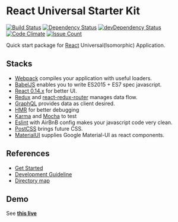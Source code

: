 # React Universal Starter Kit

[![Build Status](https://travis-ci.org/Beingbook/react-universal-starter-kit.svg?branch=master)](https://travis-ci.org/Beingbook/react-universal-starter-kit)
[![Dependency Status](https://david-dm.org/Beingbook/react-universal-starter-kit.svg)](https://david-dm.org/Beingbook/react-universal-starter-kit)
[![devDependency Status](https://david-dm.org/Beingbook/react-universal-starter-kit/dev-status.svg)](https://david-dm.org/Beingbook/react-universal-starter-kit#info=devDependencies)
[![Code Climate](https://codeclimate.com/github/Beingbook/react-universal-starter-kit/badges/gpa.svg)](https://codeclimate.com/github/Beingbook/react-universal-starter-kit)
[![Issue Count](https://codeclimate.com/github/Beingbook/react-universal-starter-kit/badges/issue_count.svg)](https://codeclimate.com/github/Beingbook/react-universal-starter-kit)

Quick start package for [React](https://facebook.github.io/react/) Universal(Isomorphic) Application.

## Stacks

* [Webpack](https://webpack.github.io/) compiles your application with useful loaders.
* [BabelJS](http://babeljs.io/) enables you to write ES2015 + ES7 spec javascript.
* [React 0.14.x](https://facebook.github.io/react/) for better UI.
* [Redux](http://redux.js.org/) and [react-redux-router](https://github.com/reactjs/react-router-redux) manages data flow.
* [GraphQL](http://graphql.org) provides data as client desired.
* [HMR](https://webpack.github.io/docs/hot-module-replacement.html) for better debugging
* [Karma](https://karma-runner.github.io/0.13/index.html) and [Mocha](https://github.com/mochajs/mocha) to test
* [Eslint](http://eslint.org/) with AirBnB config makes your javascript code very clean.
* [PostCSS](https://github.com/postcss/postcss) brings future CSS.
* [MaterialUI](http://www.material-ui.com/) supplies Google Material-UI as react components.

## References

* [Get Started](./docs/getting-started.md)
* [Development Guideline](./docs/guideline.md)
* [Directory map](./docs/directory-map.md)

## Demo

See **[this live](http://react-universe.herokuapp.com/)**
